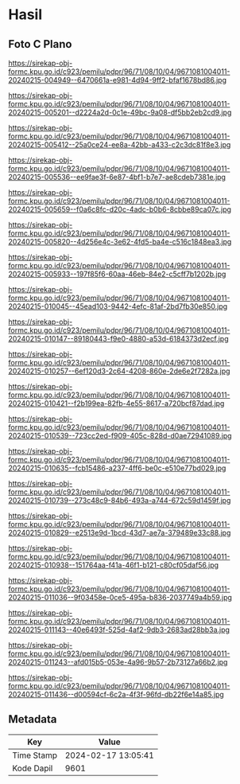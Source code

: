 # Hasil

## Foto C Plano

https://sirekap-obj-formc.kpu.go.id/c923/pemilu/pdpr/96/71/08/10/04/9671081004011-20240215-004949--6470661a-e981-4d94-9ff2-bfaf1678bd86.jpg

https://sirekap-obj-formc.kpu.go.id/c923/pemilu/pdpr/96/71/08/10/04/9671081004011-20240215-005201--d2224a2d-0c1e-49bc-9a08-df5bb2eb2cd9.jpg

https://sirekap-obj-formc.kpu.go.id/c923/pemilu/pdpr/96/71/08/10/04/9671081004011-20240215-005412--25a0ce24-ee8a-42bb-a433-c2c3dc81f8e3.jpg

https://sirekap-obj-formc.kpu.go.id/c923/pemilu/pdpr/96/71/08/10/04/9671081004011-20240215-005536--ee9fae3f-6e87-4bf1-b7e7-ae8cdeb7381e.jpg

https://sirekap-obj-formc.kpu.go.id/c923/pemilu/pdpr/96/71/08/10/04/9671081004011-20240215-005659--f0a6c8fc-d20c-4adc-b0b6-8cbbe89ca07c.jpg

https://sirekap-obj-formc.kpu.go.id/c923/pemilu/pdpr/96/71/08/10/04/9671081004011-20240215-005820--4d256e4c-3e62-4fd5-ba4e-c516c1848ea3.jpg

https://sirekap-obj-formc.kpu.go.id/c923/pemilu/pdpr/96/71/08/10/04/9671081004011-20240215-005933--197f85f6-60aa-46eb-84e2-c5cff7b1202b.jpg

https://sirekap-obj-formc.kpu.go.id/c923/pemilu/pdpr/96/71/08/10/04/9671081004011-20240215-010045--45ead103-9442-4efc-81af-2bd7fb30e850.jpg

https://sirekap-obj-formc.kpu.go.id/c923/pemilu/pdpr/96/71/08/10/04/9671081004011-20240215-010147--89180443-f9e0-4880-a53d-6184373d2ecf.jpg

https://sirekap-obj-formc.kpu.go.id/c923/pemilu/pdpr/96/71/08/10/04/9671081004011-20240215-010257--6ef120d3-2c64-4208-860e-2de6e2f7282a.jpg

https://sirekap-obj-formc.kpu.go.id/c923/pemilu/pdpr/96/71/08/10/04/9671081004011-20240215-010421--f2b199ea-82fb-4e55-8617-a720bcf87dad.jpg

https://sirekap-obj-formc.kpu.go.id/c923/pemilu/pdpr/96/71/08/10/04/9671081004011-20240215-010539--723cc2ed-f909-405c-828d-d0ae72941089.jpg

https://sirekap-obj-formc.kpu.go.id/c923/pemilu/pdpr/96/71/08/10/04/9671081004011-20240215-010635--fcb15486-a237-4ff6-be0c-e510e77bd029.jpg

https://sirekap-obj-formc.kpu.go.id/c923/pemilu/pdpr/96/71/08/10/04/9671081004011-20240215-010739--273c48c9-84b6-493a-a744-672c59d1459f.jpg

https://sirekap-obj-formc.kpu.go.id/c923/pemilu/pdpr/96/71/08/10/04/9671081004011-20240215-010829--e2513e9d-1bcd-43d7-ae7a-379489e33c88.jpg

https://sirekap-obj-formc.kpu.go.id/c923/pemilu/pdpr/96/71/08/10/04/9671081004011-20240215-010938--151764aa-f41a-46f1-b121-c80cf05daf56.jpg

https://sirekap-obj-formc.kpu.go.id/c923/pemilu/pdpr/96/71/08/10/04/9671081004011-20240215-011036--9f03458e-0ce5-495a-b836-2037749a4b59.jpg

https://sirekap-obj-formc.kpu.go.id/c923/pemilu/pdpr/96/71/08/10/04/9671081004011-20240215-011143--40e6493f-525d-4af2-9db3-2683ad28bb3a.jpg

https://sirekap-obj-formc.kpu.go.id/c923/pemilu/pdpr/96/71/08/10/04/9671081004011-20240215-011243--afd015b5-053e-4a96-9b57-2b73127a66b2.jpg

https://sirekap-obj-formc.kpu.go.id/c923/pemilu/pdpr/96/71/08/10/04/9671081004011-20240215-011436--d00594cf-6c2a-4f3f-96fd-db22f6e14a85.jpg


## Metadata

| Key        | Value               |
| ---------- | ------------------- |
| Time Stamp | 2024-02-17 13:05:41 |
| Kode Dapil | 9601                |




